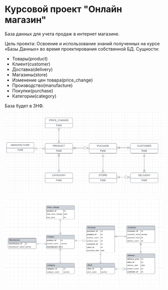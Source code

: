 # Курсовой проект "Онлайн магазин"
База данных для учета продаж в интернет магазине.

Цель проекта: Освоение и использование знаний полученных на курсе «Базы Данных» во время проектирования собственной БД.
Сущности:
* Товары(product)
* Клиент(customer)
* Доставка(delivery)
* Магазины(store)
* Изменение цен товара(price_change)
* Производство(manufacture)
* Покупки(purchase)
* Категории(category)

База будет в 3НФ.
<img src="/logical_model.png" alt="Концептуальная модель" title="Концептуальная модель" style="max-width: 100%;">

<img src="/concept_model.png" alt="Концептуальная модель" title="Концептуальная модель" style="max-width: 100%;">
